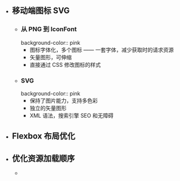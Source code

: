 - ## 移动端图标 SVG
	- ### 从 PNG 到 IconFont
	  background-color:: pink
		- 图标字体化，多个图标 —— 一套字体，减少获取时的请求资源
		- 矢量图形，可伸缩
		- 直接通过 CSS 修改图标的样式
	- ### SVG
	  background-color:: pink
		- 保持了图片能力，支持多色彩
		- 独立的矢量图形
		- XML 语法，搜索引擎 SEO 和无障碍
- ## Flexbox 布局优化
- ## 优化资源加载顺序
	-